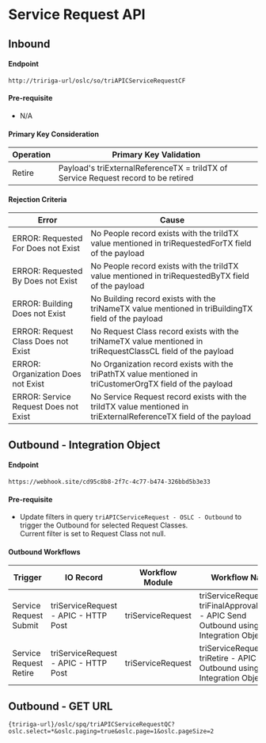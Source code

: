 # Service Request API

## Inbound

#### Endpoint
  ```
  http://tririga-url/oslc/so/triAPICServiceRequestCF
  ```

#### Pre-requisite
  
  - N/A

#### Primary Key Consideration

  Operation | Primary Key Validation
  ---|---
  Retire | Payload's triExternalReferenceTX = triIdTX of Service Request record to be retired
  
#### Rejection Criteria

  Error | Cause
  ---|---
  ERROR: Requested For Does not Exist | No People record exists with the triIdTX value mentioned in triRequestedForTX field of the payload
  ERROR: Requested By Does not Exist | No People record exists with the triIdTX value mentioned in triRequestedByTX field of the payload
  ERROR: Building Does not Exist | No Building record exists with the triNameTX value mentioned in triBuildingTX field of the payload
  ERROR: Request Class Does not Exist | No Request Class record exists with the triNameTX value mentioned in triRequestClassCL field of the payload
  ERROR: Organization Does not Exist | No Organization record exists with the triPathTX value mentioned in triCustomerOrgTX field of the payload
  ERROR: Service Request Does not Exist | No Service Request record exists with the triIdTX value mentioned in triExternalReferenceTX field of the payload


## Outbound - Integration Object

#### Endpoint
  ```
  https://webhook.site/cd95c8b8-2f7c-4c77-b474-326bbd5b3e33
  ```

#### Pre-requisite
  
  - Update filters in query `triAPICServiceRequest - OSLC - Outbound` to trigger the Outbound for selected Request Classes. <br> Current filter is set to Request Class not null.
  
#### Outbound Workflows

Trigger | IO Record | Workflow Module | Workflow Name 
  ---|---|---|---
  Service Request Submit | triServiceRequest - APIC - HTTP Post | triServiceRequest | triServiceRequest - triFinalApprovalHidden - APIC Send Outbound using Integration Object 
  Service Request Retire | triServiceRequest - APIC - HTTP Post | triServiceRequest | triServiceRequest - triRetire - APIC Send Outbound using Integration Object 
  
## Outbound - GET URL

```
{tririga-url}/oslc/spq/triAPICServiceRequestQC?oslc.select=*&oslc.paging=true&oslc.page=1&oslc.pageSize=2
```
